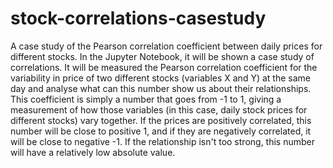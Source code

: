 # stock-correlations-casestudy
A case study of the Pearson correlation coefficient between daily prices for different stocks. In the Jupyter Notebook, it will be shown a case study of correlations. It will be measured the Pearson correlation coefficient for the variability in price of two different stocks (variables X and Y) at the same day and analyse what can this number show us about their relationships. This coefficient is simply a number that goes from -1 to 1, giving a measurement of how those variables (in this case, daily stock prices for different stocks) vary together. If the prices are positively correlated, this number will be close to positive 1, and if they are negatively correlated, it will be close to negative -1. If the relationship isn't too strong, this number will have a relatively low absolute value.
